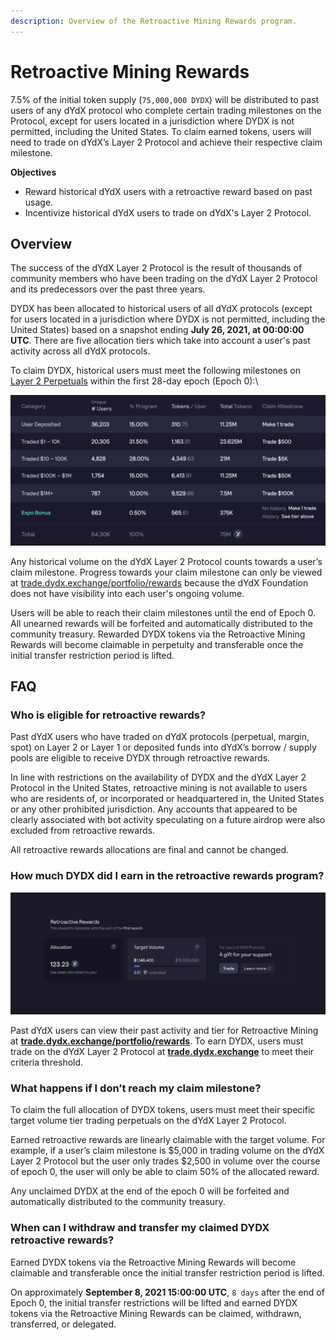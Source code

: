 ```yaml
---
description: Overview of the Retroactive Mining Rewards program.
---
```


# Retroactive Mining Rewards

7.5% of the initial token supply \(`75,000,000 DYDX`\) will be distributed to past users of any dYdX protocol who complete certain trading milestones on the Protocol, except for users located in a jurisdiction where DYDX is not permitted, including the United States. To claim earned tokens, users will need to trade on dYdX’s Layer 2 Protocol and achieve their respective claim milestone.

**Objectives**

* Reward historical dYdX users with a retroactive reward based on past usage.
* Incentivize historical dYdX users to trade on dYdX's Layer 2 Protocol.

## Overview

The success of the dYdX Layer 2 Protocol is the result of thousands of community members who have been trading on the dYdX Layer 2 Protocol and its predecessors over the past three years.

DYDX has been allocated to historical users of all dYdX protocols \(except for users located in a jurisdiction where DYDX is not permitted, including the United States\) based on a snapshot ending **July 26, 2021, at 00:00:00 UTC**. There are five allocation tiers which take into account a user's past activity across all dYdX protocols.

To claim DYDX, historical users must meet the following milestones on [Layer 2 Perpetuals](https://trade.dydx.exchange) within the first 28-day epoch \(Epoch 0\):\

![](../.gitbook/assets/image%20%2842%29.png)

Any historical volume on the dYdX Layer 2 Protocol counts towards a user’s claim milestone. Progress towards your claim milestone can only be viewed at [trade.dydx.exchange/portfolio/rewards](https://trade.dydx.exchange/portfolio/rewards) because the dYdX Foundation does not have visibility into each user's ongoing volume.

Users will be able to reach their claim milestones until the end of Epoch 0. All unearned rewards will be forfeited and automatically distributed to the community treasury. Rewarded DYDX tokens via the Retroactive Mining Rewards will become claimable in perpetuity and transferable once the initial transfer restriction period is lifted.

## **FAQ**

### **Who is eligible for retroactive rewards?**

Past dYdX users who have traded on dYdX protocols \(perpetual, margin, spot\) on Layer 2 or Layer 1 or deposited funds into dYdX’s borrow / supply pools are eligible to receive DYDX through retroactive rewards.

In line with restrictions on the availability of DYDX and the dYdX Layer 2 Protocol in the United States, retroactive mining is not available to users who are residents of, or incorporated or headquartered in, the United States or any other prohibited jurisdiction. Any accounts that appeared to be clearly associated with bot activity speculating on a future airdrop were also excluded from retroactive rewards.

All retroactive rewards allocations are final and cannot be changed.

### How much DYDX did I earn in the retroactive rewards program?

![View claim milestone and progress](../.gitbook/assets/image%20%2825%29.png)

Past dYdX users can view their past activity and tier for Retroactive Mining at [**trade.dydx.exchange/portfolio/rewards**](https://trade.dydx.exchange/portfolio/rewards). To earn DYDX, users must trade on the dYdX Layer 2 Protocol at [**trade.dydx.exchange**](https://trade.dydx.exchange/) to meet their criteria threshold.

### What happens if I don’t reach my claim milestone?

To claim the full allocation of DYDX tokens, users must meet their specific target volume tier trading perpetuals on the dYdX Layer 2 Protocol.

Earned retroactive rewards are linearly claimable with the target volume. For example, if a user’s claim milestone is $5,000 in trading volume on the dYdX Layer 2 Protocol but the user only trades $2,500 in volume over the course of epoch 0, the user will only be able to claim 50% of the allocated reward.

Any unclaimed DYDX at the end of the epoch 0 will be forfeited and automatically distributed to the community treasury.

### When can I withdraw and transfer my claimed DYDX retroactive rewards?

Earned DYDX tokens via the Retroactive Mining Rewards will become claimable and transferable once the initial transfer restriction period is lifted.

On approximately **September 8, 2021 15:00:00 UTC**, `8 days` after the end of Epoch 0, the initial transfer restrictions will be lifted and earned DYDX tokens via the Retroactive Mining Rewards can be claimed, withdrawn, transferred, or delegated.

